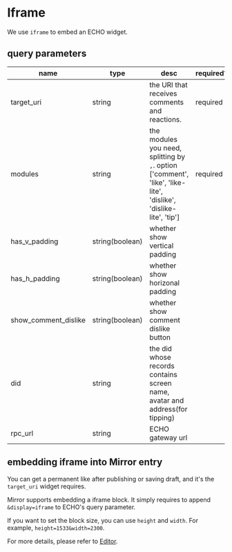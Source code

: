 # Iframe 


We use `iframe` to embed an ECHO widget.

## query parameters

| name  |  type | desc | required?  | default  |  
|---|---|---|---|---|
| target_uri  | string  | the URI that receives comments and reactions. | required  |   |   |
| modules | string | the modules you need, splitting by `,`. option ['comment', 'like', 'like-lite', 'dislike', 'dislike-lite', 'tip'] | required | | |
| has_v_padding | string(boolean) | whether show vertical padding  |  |false |   
| has_h_padding  | string(boolean)  | whether show horizonal padding  |  | false  |   
| show_comment_dislike | string(boolean) | whether show comment dislike button |  | true | 
| did | string | the did whose records contains screen name, avatar and address(for tipping) |  | |
| rpc_url | string | ECHO gateway url | | |

## embedding iframe into Mirror entry

You can get a permanent like after publishing or saving draft, and it's the `target_uri` widget requires.

Mirror supports embedding a iframe block. It simply requires to append `&display=iframe` to ECHO's query parameter.

If you want to set the block size, you can use `height` and `width`. For example, `height=1533&width=2300`.

For more details, please refer to [Editor](https://mirror.xyz/dashboard/guide/editor).